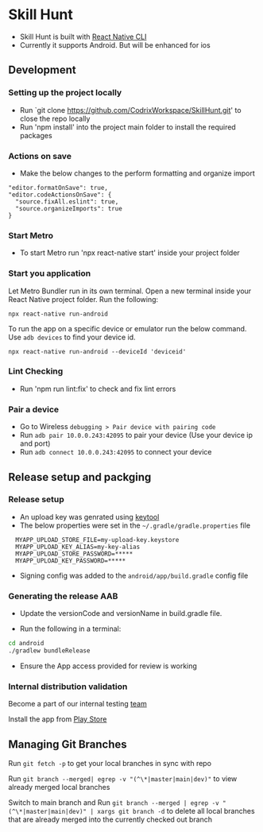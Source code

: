 # Skill Hunt

- Skill Hunt is built with  [React Native CLI](https://reactnative.dev/docs/environment-setup)
- Currently it supports Android. But will be enhanced for ios

## Development 

### Setting up the project locally

- Run `git clone https://github.com/CodrixWorkspace/SkillHunt.git' to close the repo locally
- Run 'npm install' into the project main folder to install the required packages

### Actions on save

- Make the below changes to the perform formatting and organize import 

```
"editor.formatOnSave": true,
"editor.codeActionsOnSave": {
  "source.fixAll.eslint": true,
  "source.organizeImports": true
}
```


### Start Metro

- To start Metro run 'npx react-native start' inside your project folder

### Start you application 

Let Metro Bundler run in its own terminal. Open a new terminal inside your React Native project folder. Run the following:

```
npx react-native run-android
```

To run the app on a specific device or emulator run the below command. Use `adb devices` to find your device id.

```
npx react-native run-android --deviceId 'deviceid'
```

### Lint Checking

- Run 'npm run lint:fix' to check and fix lint errors


<!-- FIXME : Fill up with instruction for running the app on ios  -->

### Pair a device

- Go to Wireless `debugging > Pair device with pairing code`
- Run `adb pair 10.0.0.243:42095` to pair your device (Use your device ip and port)
- Run `adb connect 10.0.0.243:42095` to connect your device 


## Release setup and packging

### Release setup

- An upload key was genrated using [keytool](https://reactnative.dev/docs/signed-apk-android)
- The below properties were set in the `~/.gradle/gradle.properties` file

```text
  MYAPP_UPLOAD_STORE_FILE=my-upload-key.keystore
  MYAPP_UPLOAD_KEY_ALIAS=my-key-alias
  MYAPP_UPLOAD_STORE_PASSWORD=*****
  MYAPP_UPLOAD_KEY_PASSWORD=*****
```

- Signing config was added to the `android/app/build.gradle` config file

### Generating the release AAB

- Update the versionCode and versionName in build.gradle file.  

- Run the following in a terminal:

```bash
cd android
./gradlew bundleRelease
```

- Ensure the App access provided for review is working

### Internal distribution validation

Become a part of our internal testing [team](https://play.google.com/apps/internaltest/4701438721505499078)  

Install the app from [Play Store](https://play.google.com/store/apps/details?id=com.codrix.skill&hl=en-US&ah=0S_CC-tVBeRQh2KARpnLmSLljpg&pli=1)  

## Managing Git Branches

Run ```git fetch -p``` to get your local branches in sync with repo

Run ``` git branch --merged| egrep -v "(^\*|master|main|dev)" ``` to view already merged local branches

Switch to main branch and Run ```git branch --merged | egrep -v "(^\*|master|main|dev)" | xargs git branch -d``` to delete all local branches that are already merged into the currently checked out branch
